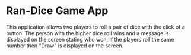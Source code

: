 # Ran-Dice Game App

This application allows two players to roll a pair of dice with the click of a button. The person with the higher dice roll wins and a message is displayed on the screen stating who won. If the players roll the same number then "Draw" is displayed on the screen.